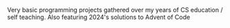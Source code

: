Very basic programming projects gathered over my years of CS education / self teaching. Also featuring 2024's solutions to Advent of Code
